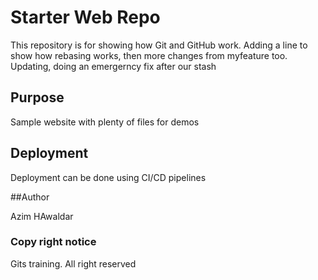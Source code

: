 # Starter Web Repo

This repository is for showing how Git and GitHub work. Adding a line to show how rebasing works, then more changes from myfeature too. Updating, doing an emergerncy fix after our stash

## Purpose

Sample website with plenty of files for demos

## Deployment

Deployment can be done using CI/CD pipelines

##Author

Azim HAwaldar

### Copy right notice

Gits training. All right reserved